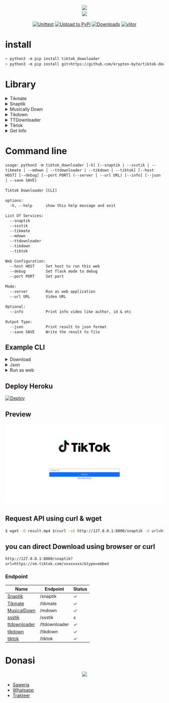 <p align="center">
<img src="tiktok_downloader/static/tiktok.svg"><br>
<img src="https://img.shields.io/badge/AUTHOR-KRYPTON--BYTE-brightgreen">
</p>
<center>
    
[![Unittest](https://github.com/krypton-byte/tiktok-downloader/actions/workflows/unittest.yml/badge.svg)](https://github.com/krypton-byte/tiktok-downloader/actions/workflows/unittest.yml)
[![Upload to PyPi](https://github.com/krypton-byte/tiktok-downloader/actions/workflows/python-publish.yml/badge.svg?branch=0.1.7&event=release)](https://github.com/krypton-byte/tiktok-downloader/actions/workflows/python-publish.yml)
[![Downloads](https://static.pepy.tech/personalized-badge/tiktok-downloader?period=total&units=none&left_color=black&right_color=orange&left_text=Downloads)](https://pepy.tech/project/tiktok-downloader)
[![viitor](https://visitor-badge.glitch.me/badge?page_id=krypton-byte.tiktok-downloader)]()

</center>

# install

```bash
> python3 -m pip install tiktok_downloader
> python3 -m pip install git+https://github.com/krypton-byte/tiktok-downloader
```

# Library
<details>
<summary>Tikmate</summary>

```python
>>> from tiktok_downloader import Tikmate
>>> d=Tikmate("url")
[<[type: "video" watermark: False]>, <[type: "video" watermark: False]>]
>>> d[0].download('video.mp4')
```

</details>

<details>
<summary>Snaptik</summary>

```python
>>> from tiktok_downloader import Snaptik
>>> d=Snaptik('https://vt.tiktok.com/xxxxxx/')
>>> d
[<[type: "video" watermark: False]>]
>>> d[0].download('video.mp4')
```
</details>

<details>
<summary>Musically Down</summary>

```python
>>> from tiktok_downloader import Mdown
>>> d=Mdown('https://vt.tiktok.com/xxxxxx/')
>>> d
[<[type: "video" watermark: False]>]
>>> d[0].download('video.mp4')
```
</details>

<details>
<summary>Tikdown</summary>

```python
>>> from tiktok_downloader import TikDown
>>> d=TikDown('https://vt.tiktok.com/xxxxxx/')
>>> d
[<[type: "video" watermark: False]>]
>>> d[0].download('video.mp4')
```
</details>

<details>
<summary>TTDownloader</summary>

```python
>>> from tiktok_downloader import ttdownloader
>>> d=ttdownloader'https://vt.tiktok.com/xxxxxx/')
>>> d
[<[type: "video" watermark: False]>]
>>> d[0].download('video.mp4')
```
</details>

<details>
<summary>Tiktok</summary>

```python
>>> from tiktok_downloader import info_post
>>> d=info_post.service('https://vt.tiktok.com/xxxxxx/')
>>> d
[<[type: "video" watermark: False]>]
>>> d[0].download('video.mp4')
```
</details>

<details>
<summary>Get Info</summary>

```python
>>> from tiktok_downloader import info_post
>>> info_post('https://vt.tiktok.com/xxxxxx/')
```
</details>

# Command line

```
usage: python3 -m tiktok_downloader [-h] [--snaptik | --ssstik | --tikmate | --mdown | --ttdownloader | --tikdown | --tiktok] [--host HOST] [--debug] [--port PORT] (--server | --url URL) [--info] [--json | --save SAVE]

Tiktok Downloader [CLI]

options:
  -h, --help      show this help message and exit

List Of Services:
  --snaptik
  --ssstik
  --tikmate
  --mdown
  --ttdownloader
  --tikdown
  --tiktok

Web Configuration:
  --host HOST     Set host to run this web
  --debug         Set flask mode to debug
  --port PORT     Set port

Mode:
  --server        Run as web application
  --url URL       Video URL

Optional:
  --info          Print info video like author, id & etc

Output Type:
  --json          Print result to json format
  --save SAVE     Write the result to file
```
## Example CLI

<details>
<summary>Download</summary>

```bash
$ python3 -m tiktok_downloader --url https://vt.tiktok.com/lorem --snaptik --save tiktok.mp4
```

</details>

<details>
<summary>Json</summary>

```bash
$ python3 -m tiktok_downloader --url https://vt.tiktok.com/lorem --snaptik --json
```

</details>

<details><summary>Run as web</summary>

```bash
$ python3 -m tiktok_downloader --host=0.0.0.0 --port=8000 --server
 * Serving Flask app 'tiktok_downloader.server' (lazy loading)
 * Environment: production
   WARNING: This is a development server. Do not use it in a production deployment.
   Use a production WSGI server instead.
 * Debug mode: off
 * Running on http://127.0.0.1:8000 (Press CTRL+C to quit)
```
</details>

## Deploy Heroku
[![Deploy](https://www.herokucdn.com/deploy/button.svg)](https://heroku.com/deploy?template=https://github.com/krypton-byte/tiktok-downloader/tree/master)
## Preview
<img src="image/web.png">

## Request API using curl & wget

```bash
$ wget -O result.mp4 $(curl -sG http://127.0.0.1:8000/snaptik -d url=https://vm.tiktok.com/xxxxxxxx/|jq .[0].url -r)
```
## you can direct Download using browser or curl
```
http://127.0.0.1:8000/snaptik?url=https://vm.tiktok.com/xxxxxxxx/&type=embed
```
### Endpoint 
| Name | Endpoint | Status|
|----|---------|--------|
| <a href="https://snaptik.app">Snaptik</a> | /snaptik | ✓
| <a href="https://tikmate.online">Tikmate</a> | /tikmate |✓
| <a href="https://musicaldown.com/">MusicalDown | /mdown|✓
| <a href="https://ssstik.io">ssstik</a> | /ssstik | x
| <a href="https://ttdownloader.com/">ttdownloader</a> | /ttdownloader | ✓
| <a href="https://tikdown.org/">tikdown</a> | /tikdown | ✓
| <a href="https://tiktok.com/">tiktok</a> | /tiktok | ✓
# Donasi
<p align="center"><img src="https://svgur.com/i/Vtt.svg">

</p>
<ul><li><a href="https://saweria.co/kryptonbyte">Saweria</a><li><a href="https://wa.me/6283172366463">Whatsapp</a></li><li><a href="https://trakteer.id/krypton-byte-z8vbo">Trakteer</a></li></ul>
